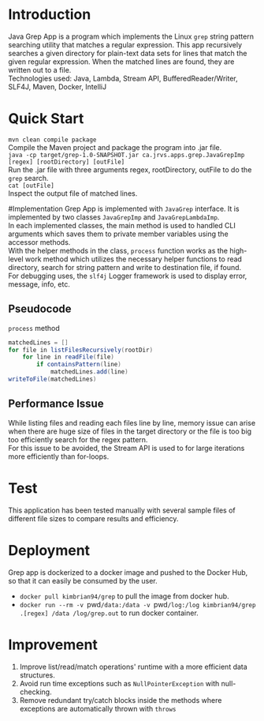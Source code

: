 # Introduction

Java Grep App is a program which implements the Linux `grep` string pattern searching utility that matches a regular expression. 
This app recursively searches a given directory for plain-text data sets for lines that match the given regular expression. When the matched lines are found, they are written out to a file. <br/>
Technologies used: Java, Lambda, Stream API, BufferedReader/Writer, SLF4J, Maven, Docker, IntelliJ

# Quick Start
`mvn clean compile package` <br/>
Compile the Maven project and package the program into .jar file.<br/>
`java -cp target/grep-1.0-SNAPSHOT.jar ca.jrvs.apps.grep.JavaGrepImp [regex] [rootDirectory] [outFile]`<br/>
Run the .jar file with three arguments regex, rootDirectory, outFile to do the `grep` search. <br/>
`cat [outFile]` <br/>
Inspect the output file of matched lines.

#Implementation
Grep App is implemented with `JavaGrep` interface. It is implemented by two classes `JavaGrepImp` and `JavaGrepLambdaImp`. <br/>
In each implemented classes, the main method is used to handled CLI arguments which saves them to private member variables using the accessor methods. <br/>
With the helper methods in the class, `process` function works as the high-level work method which utilizes the necessary helper functions to read directory, search for string pattern and write to destination file, if found. <br/>
For debugging uses, the `slf4j` Logger framework is used to display error, message, info, etc.

## Pseudocode
`process` method
```Java
matchedLines = []
for file in listFilesRecursively(rootDir)
    for line in readFile(file)
        if containsPattern(line)
            matchedLines.add(line)
writeToFile(matchedLines)
```

## Performance Issue
While listing files and reading each files line by line, memory issue can arise when there are huge size of files in the target directory or the file is too big too efficiently search for the regex pattern. <br/>
For this issue to be avoided, the Stream API is used to for large iterations more efficiently than for-loops.

# Test
This application has been tested manually with several sample files of different file sizes to compare results and efficiency.

# Deployment
Grep app is dockerized to a docker image and pushed to the Docker Hub, so that it can easily be consumed by the user. <br/>
- `docker pull kimbrian94/grep` to pull the image from docker hub.
- `docker run --rm -v `pwd`/data:/data -v `pwd`/log:/log kimbrian94/grep .[regex] /data /log/grep.out` to run docker container.

# Improvement
1. Improve list/read/match operations' runtime with a more efficient data structures.
2. Avoid run time exceptions such as `NullPointerException` with null-checking.
3. Remove redundant try/catch blocks inside the methods where exceptions are automatically thrown with `throws`
